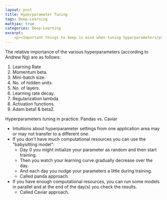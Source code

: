 ```yaml
---
layout: post
title: Hyperparameter Tuning
tags: Deep-Learning
mathjax: true
categories: Deep-Learning
excerpt:
    <p><Important things to keep in mind when tuning hyperparameters/p>
---
```


The relative importance of the various hyperparameters (according to Andrew Ng) are as follows:
1. Learning Rate
2. Momentum beta.
3. Mini-batch size.
4. No. of hidden units.
5. No. of layers.
6. Learning rate decay.
7. Regularization lambda.
8. Activation functions.
9. Adam beta1 & beta2.

Hyperparameters tuning in practice: Pandas vs. Caviar
- Intuitions about hyperparameter settings from one application area may or may not transfer to a different one.
- If you don't have much computational resources you can use the "babysitting model":
    - Day 0 you might initialize your parameter as random and then start training.
    - Then you watch your learning curve gradually decrease over the day.
    - And each day you nudge your parameters a little during training.
    - Called panda approach.
- If you have enough computational resources, you can run some models in parallel and at the end of the day(s) you check the results.
    - Called Caviar approach.
